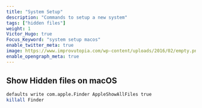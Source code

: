```yaml
---
title: "System Setup"
description: "Commands to setup a new system"
tags: ["hidden files"]
weight: 1
Victor_Hugo: true
Focus_Keyword: "system setup macos"
enable_twitter_meta: true
image: https://www.improvutopia.com/wp-content/uploads/2016/02/empty.png.jpeg
enable_opengraph_meta: true
---
```


## Show Hidden files on macOS

```sh
defaults write com.apple.Finder AppleShowAllFiles true
killall Finder
```